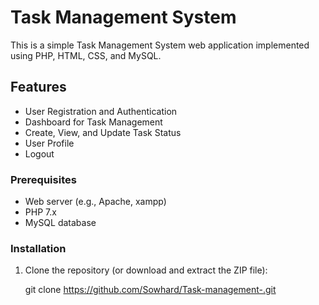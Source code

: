 # Task Management System

This is a simple Task Management System web application implemented using PHP, HTML, CSS, and MySQL.

## Features

- User Registration and Authentication
- Dashboard for Task Management
- Create, View, and Update Task Status
- User Profile
- Logout



### Prerequisites

- Web server (e.g., Apache, xampp)
- PHP 7.x
- MySQL database


### Installation

1. Clone the repository (or download and extract the ZIP file):

   git clone https://github.com/Sowhard/Task-management-.git

